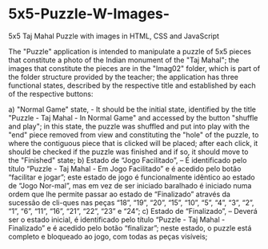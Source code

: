 # 5x5-Puzzle-W-Images-
5x5 Taj Mahal Puzzle with images in HTML, CSS and JavaScript

The "Puzzle" application is intended to manipulate a puzzle of 5x5 pieces that constitute a photo of the Indian monument of the "Taj Mahal"; the images that constitute the pieces are in the "Imag02" folder, which is part of the folder structure provided by the teacher; the application has three functional states, described by the respective title and established by each of the respective buttons:

a) "Normal Game" state, - It should be the initial state, identified by the title "Puzzle - Taj Mahal - In Normal Game" and accessed by the button "shuffle and play"; in this state, the puzzle was shuffled and put into play with the "end" piece removed from view and constituting the "hole" of the puzzle, to where the contiguous piece that is clicked will be placed; after each click, it should be checked if the puzzle was finished and if so, it should move to the "Finished" state;
b) Estado de “Jogo Facilitado”, – É identificado pelo título “Puzzle - Taj Mahal - Em Jogo Facilitado” e é acedido pelo botão “facilitar e jogar”; este estado de jogo é funcionalmente idêntico ao estado de “Jogo Nor-mal”, mas em vez de ser iniciado baralhado é iniciado numa ordem que lhe permite passar ao estado de “Finalizado” através da sucessão de cli-ques nas peças “18”, “19”, “20”, “15”, “10”, “5”, “4”, “3”, “2”, “1”, “6”, “11”, “16”, “21”, “22”, “23” e “24”;
c) Estado de “Finalizado”, – Deverá ser o estado inicial, é identificado pelo título “Puzzle - Taj Mahal - Finalizado” e é acedido pelo botão “finalizar”; neste estado, o puzzle está completo e bloqueado ao jogo, com todas as peças visíveis;
